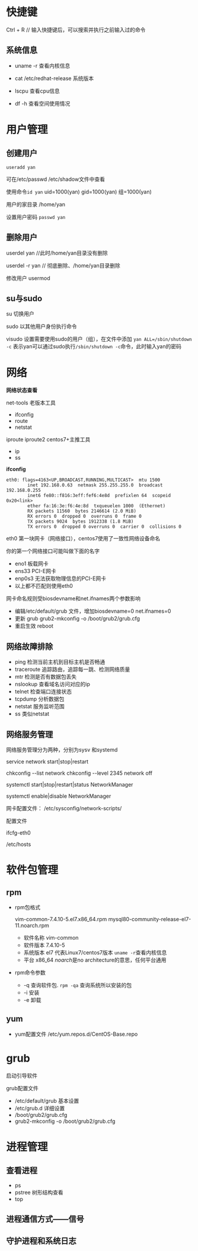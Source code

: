 

# 快捷键

Ctrl + R  // 输入快捷键后，可以搜索并执行之前输入过的命令



## 系统信息

- uname -r  查看内核信息

- cat /etc/redhat-release  系统版本

- lscpu    查看cpu信息

- df   -h   查看空间使用情况

   





# 用户管理

## 创建用户  

 `useradd yan`

可在/etc/passwd  /etc/shadow文件中查看

使用命令`id yan`   uid=1000(yan) gid=1000(yan) 组=1000(yan)

用户的家目录 /home/yan

设置用户密码 `passwd yan`

## 删除用户

userdel yan     //此时/home/yan目录没有删除

userdel  -r yan     // 彻底删除、/home/yan目录删除



修改用户 usermod



## su与sudo

su     切换用户  

sudo 	以其他用户身份执行命令

visudo		设置需要使用sudo的用户（组），在文件中添加 `yan ALL=/sbin/shutdown -c` 表示yan可以通过sudo执行`/sbin/shutdown -c`命令，此时输入yan的密码





# 网络

**网络状态查看**

net-tools    老版本工具

- ifconfig
- route
- netstat

iproute	iproute2   centos7+主推工具

- ip
- ss



**ifconfig**

```
eth0: flags=4163<UP,BROADCAST,RUNNING,MULTICAST>  mtu 1500
        inet 192.168.0.63  netmask 255.255.255.0  broadcast 192.168.0.255
        inet6 fe80::f816:3eff:fef6:4e8d  prefixlen 64  scopeid 0x20<link>
        ether fa:16:3e:f6:4e:8d  txqueuelen 1000  (Ethernet)
        RX packets 11560  bytes 2146614 (2.0 MiB)
        RX errors 0  dropped 0  overruns 0  frame 0
        TX packets 9024  bytes 1912338 (1.8 MiB)
        TX errors 0  dropped 0 overruns 0  carrier 0  collisions 0

```

eth0  第一块网卡（网络接口），centos7使用了一致性网络设备命名

你的第一个网络接口可能叫做下面的名字

- eno1	板载网卡
- ens33  PCI-E网卡
- enp0s3  无法获取物理信息的PCI-E网卡
- 以上都不匹配则使用eth0



网卡命名规则受biosdevname和net.ifnames两个参数影响

- 编辑/etc/default/grub 文件，增加biosdevname=0 net.ifnames=0
- 更新 grub    grub2-mkconfig -o /boot/grub2/grub.cfg
- 重启生效  reboot



## 网络故障排除

- ping   		  检测当前主机到目标主机是否畅通
- traceroute     追踪路由，追踪每一跳、检测网络质量
- mtr                检测是否有数据包丢失
- nslookup     查看域名访问对应的ip
- telnet           检查端口连接状态
- tcpdump      分析数据包
- netstat          服务监听范围
- ss                类似netstat



## 网络服务管理

网络服务管理分为两种，分别为sysv 和systemd

service network start|stop|restart

chkconfig --list network      chkconfig --level  2345 network off



systemctl  start|stop|restart|status  NetworkManager

systemctl  enable|disable  NetworkManager



网卡配置文件： /etc/sysconfig/network-scripts/





配置文件

ifcfg-eth0

/etc/hosts





# 软件包管理

## rpm

- rpm包格式

  vim-common-7.4.10-5.el7.x86_64.rpm      mysql80-community-release-el7-11.noarch.rpm

  - 软件名称  vim-common
  - 软件版本 7.4.10-5
  - 系统版本 el7   代表Linux7/centos7版本     `uname -r`查看内核信息
  - 平台 x86_64     *noarch*是no architecture的意思，任何平台通用

- rpm命令参数

  - -q 	查询软件包.    `rpm -qa` 查询系统所以安装的包 
  - -i      安装
  - -e     卸载



## yum

- yum配置文件 /etc/yum.repos.d/CentOS-Base.repo







# grub

启动引导软件

grub配置文件

- /etc/default/grub   基本设置
- /etc/grub.d              详细设置
- /boot/grub2/grub.cfg 
- grub2-mkconfig  -o  /boot/grub2/grub.cfg 





# 进程管理

## 查看进程

- ps
- pstree   树形结构查看
- top



## 进程通信方式——信号

## 守护进程和系统日志

